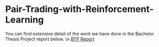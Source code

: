 # Pair-Trading-with-Reinforcement-Learning

You can find extensive detail of the work we have done in the Bachelor Thesis Project report below.
\n
[BTP Report](https://github.com/anmoljain13/Pair-Trading-with-Reinforcement-Learning/blob/main/BTP_report.pdf)
